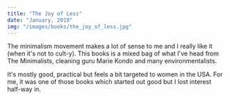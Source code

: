 ```yaml
---
title: "The Joy of Less"
date: "January, 2019"
img: "/images/books/the_joy_of_less.jpg"
---
```


The minimalism movement makes a lot of sense to me and I really like it (when it's not to cult-y). This books is a mixed bag of what I've head from The Minimalists, cleaning guru Marie Kondo and many environmentalists.

It's mostly good, practical but feels a bit targeted to women in the USA. For me, it was one of those books which started out good but I lost interest half-way in.

